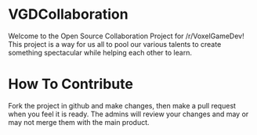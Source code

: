 # VGDCollaboration
Welcome to the Open Source Collaboration Project for /r/VoxelGameDev! This project is a way for us all to pool our various talents to create something spectacular while helping each other to learn.

# How To Contribute
Fork the project in github and make changes, then make a pull request when you feel it is ready. The admins will review your changes and may or may not merge them with the main product.
